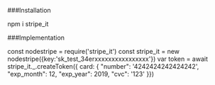 ###Installation

npm i stripe_it

###Implementation

const nodestripe =  require('stripe_it')
 const stripe_it = new nodestripe({key:'sk_test_34erxxxxxxxxxxxxxxxx'})
 var token = await stripe_it._.createToken({
 card: {
   "number": '4242424242424242',
    "exp_month": 12,
    "exp_year": 2019,
    "cvc": '123'
}})

